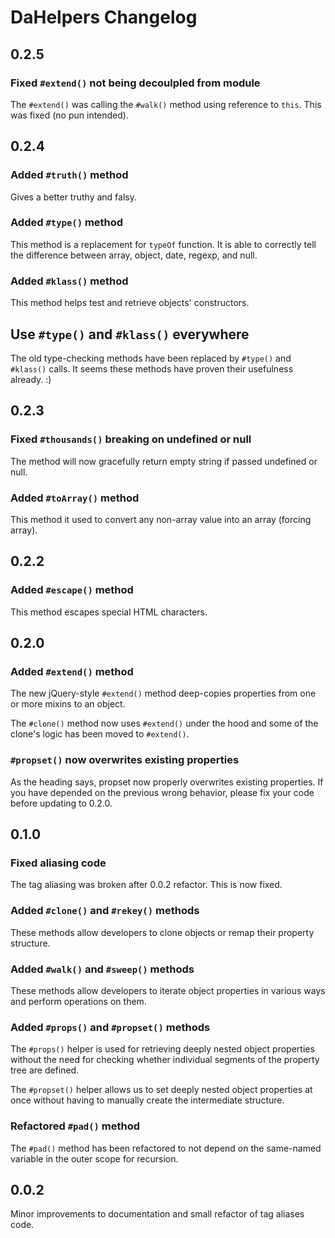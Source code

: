 # DaHelpers Changelog

## 0.2.5

### Fixed `#extend()` not being decoulpled from module

The `#extend()` was calling the `#walk()` method using reference to `this`.
This was fixed (no pun intended).

## 0.2.4

### Added `#truth()` method

Gives a better truthy and falsy.

### Added `#type()` method

This method is a replacement for `typeOf` function. It is able to correctly
tell the difference between array, object, date, regexp, and null.

### Added `#klass()` method

This method helps test and retrieve objects' constructors.

## Use `#type()` and `#klass()` everywhere

The old type-checking methods have been replaced by `#type()` and `#klass()`
calls. It seems these methods have proven their usefulness already. :)

## 0.2.3

### Fixed `#thousands()` breaking on undefined or null

The method will now gracefully return empty string if passed undefined or null.

### Added `#toArray()` method

This method it used to convert any non-array value into an array (forcing
array).

## 0.2.2

### Added `#escape()` method

This method escapes special HTML characters.

## 0.2.0

### Added `#extend()` method

The new jQuery-style `#extend()` method deep-copies properties from one or more
mixins to an object.

The `#clone()` method now uses `#extend()` under the hood and some of the
clone's logic has been moved to `#extend()`.

### `#propset()` now overwrites existing properties

As the heading says, propset now properly overwrites existing properties. If
you have depended on the previous wrong behavior, please fix your code before
updating to 0.2.0.

## 0.1.0

### Fixed aliasing code

The tag aliasing was broken after 0.0.2 refactor. This is now fixed.

### Added `#clone()` and `#rekey()` methods

These methods allow developers to clone objects or remap their property 
structure.

### Added `#walk()` and `#sweep()` methods

These methods allow developers to iterate object properties in various ways and
perform operations on them.

### Added `#props()` and `#propset()` methods

The `#props()` helper is used for retrieving deeply nested object properties
without the need for checking whether individual segments of the property tree
are defined.

The `#propset()` helper allows us to set deeply nested object properties at
once without having to manually create the intermediate structure.

### Refactored `#pad()` method

The `#pad()` method has been refactored to not depend on the same-named
variable in the outer scope for recursion.

## 0.0.2

Minor improvements to documentation and small refactor of tag aliases code.
